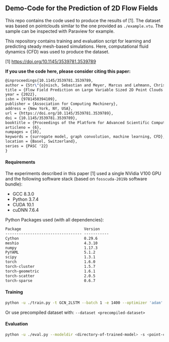 ## Demo-Code for the Prediction of 2D Flow Fields

This repo contains the code used to produce the results of [1]. The dataset was based on pointclouds similar to the one provided as  `./example.vtu`. The sample can be inspected with Paraview for example.

This repository contains training and evaluation script for learning and predicting steady mesh-based simulations. Here, computational fluid dynamics (CFD) was used to produce the dataset.

[1] https://doi.org/10.1145/3539781.3539789 

**If you use the code here, please consider citing this paper:**

```latex
@inproceedings{10.1145/3539781.3539789,
author = {Str\"{o}nisch, Sebastian and Meyer, Marcus and Lehmann, Christoph},
title = {Flow Field Prediction on Large Variable Sized 2D Point Clouds with Graph Convolution},
year = {2022},
isbn = {9781450394109},
publisher = {Association for Computing Machinery},
address = {New York, NY, USA},
url = {https://doi.org/10.1145/3539781.3539789},
doi = {10.1145/3539781.3539789},
booktitle = {Proceedings of the Platform for Advanced Scientific Computing Conference},
articleno = {6},
numpages = {10},
keywords = {surrogate model, graph convolution, machine learning, CFD},
location = {Basel, Switzerland},
series = {PASC '22}
}
```



#### Requirements

The experiments described in this paper [1] used a single NVidia V100 GPU and the following software stack (based on `fosscuda-2019b` software bundle):

* GCC 8.3.0
* Python 3.7.4
* CUDA 10.1
* cuDNN 7.6.4

Python Packages used (with all dependencies):

```cmd
Package                            Version
---------------------------------- -----------
Cython                             0.29.6
meshio                             4.3.10
numpy                              1.17.3
PyYAML                             5.1.2
scipy                              1.3.1
torch                              1.6.0
torch-cluster                      1.5.7
torch-geometric                    1.6.1
torch-scatter                      2.0.5
torch-sparse                       0.6.7
```

#### Training

```sh
python -u ./train.py -t GCN_2LSTM --batch 1 -e 1400 --optimizer 'adam' -n -1 -s <path-to-sample-files>
```

Or use precompiled dataset with: `--dataset <precompiled-dataset>`

#### Evaluation
```sh
python -u ./eval.py --modeldir <directory-of-trained-model> -s <point-cloud-files> --idents '["<sample-identifier>"]'
```

 
